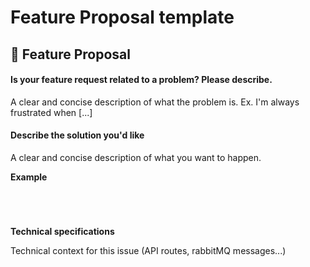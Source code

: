 # Feature Proposal template

## 🚀 Feature Proposal

#### Is your feature request related to a problem? Please describe.

A clear and concise description of what the problem is. Ex. I'm always frustrated when [...]

#### Describe the solution you'd like

A clear and concise description of what you want to happen.

**Example**

<!-- Show how the feature would be used: -->
<!-- ✍️-->
<pre><code>


</code></pre>

**Technical specifications**

Technical context for this issue (API routes, rabbitMQ messages...)
